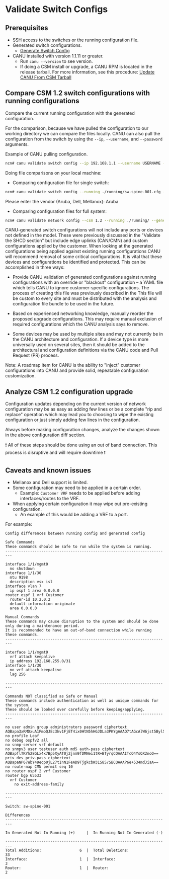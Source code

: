 # Validate Switch Configs

## Prerequisites

* SSH access to the switches or the running configuration file.
* Generated switch configurations.
  * [Generate Switch Config](generate_switch_configs.md)
* CANU installed with version 1.1.11 or greater.
  * Run `canu --version` to see version.
  * If doing a CSM install or upgrade, a CANU RPM is located in the release tarball. For more information, see this procedure: [Update CANU From CSM Tarball](canu/update_canu_from_csm_tarball.md)

## Compare CSM 1.2 switch configurations with running configurations

Compare the current running configuration with the generated configuration.

For the comparison, because we have pulled the configuration to our working directory we can compare the files locally. CANU
can also pull the configuration from the switch by using the `--ip`, `--username`, and `--password` arguments.

Example of CANU pulling configuration.

```bash
ncn# canu validate switch config --ip 192.168.1.1 --username USERNAME --password PASSWORD --generated ./generated/sw-spine-001.cfg
```

Doing file comparisons on your local machine:

* Comparing configuration file for single switch:

```bash
ncn# canu validate switch config --running ./running/sw-spine-001.cfg --generated sw-spine-001.cfg
```

Please enter the vendor (Aruba, Dell, Mellanox): Aruba

* Comparing configuration files for full system:

```bash
ncn# canu validate network config --csm 1.2 --running ./running/ --generated ./generated/
```

CANU-generated switch configurations will not include any ports or devices not defined in the model. These were previously discussed in the
"Validate the SHCD section" but include edge uplinks (CAN/CMN) and custom configurations applied by the customer. When looking at the generated
configurations being applied against existing running configurations CANU will recommend removal of some critical configurations. It is vital
that these devices and configurations be identified and protected. This can be accomplished in three ways:

* Provide CANU validation of generated configurations against running configurations with an override or "blackout" configuration – a YAML file
which tells CANU to ignore customer-specific configurations. The process of creating this file was previously described in the This file will be
custom to every site and must be distributed with the analysis and configuration file bundle to be used in the future.

* Based on experienced networking knowledge, manually reorder the proposed upgrade configurations. This may require manual exclusion of required
  configurations which the CANU analysis says to remove.

* Some devices may be used by multiple sites and may not currently be in the CANU architecture and configuration. If a device type is more
  universally used on several sites, then it should be added to the architectural and configuration definitions via the CANU code and
  Pull Request (PR) process.

Note: A roadmap item for CANU is the ability to "inject" customer configurations into CANU and provide solid, repeatable configuration customization.

## Analyze CSM 1.2 configuration upgrade

Configuration updates depending on the current version of network configuration may be as easy as adding few lines or be a complete "rip and replace"
operation which may lead you to choosing to wipe the existing configuration or just simply adding few lines in the configuration.

Always before making configuration changes, analyze the changes shown in the above configuration diff section.

:exclamation: All of these steps should be done using an out of band connection. This process is disruptive and will require downtime :exclamation:

## Caveats and known issues

* Mellanox and Dell support is limited.
* Some configuration may need to be applied in a certain order.
  * Example: `Customer VRF` needs to be applied before adding interfaces/routes to the VRF.
* When applying certain configuration it may wipe out pre-existing configuration.
  * An example of this would be adding a VRF to a port.

For example:

```text
Config differences between running config and generated config

Safe Commands
These commands should be safe to run while the system is running.
-------------------------------------------------------------------------

interface 1/1/mgmt0
  no shutdown
interface 1/1/30
  mtu 9198
  description vsx isl
interface vlan 7
  ip ospf 1 area 0.0.0.0
router ospf 1 vrf Customer
  router-id 10.2.0.2
  default-information originate
  area 0.0.0.0

Manual Commands
These commands may cause disruption to the system and should be done only during a maintenance period.
It is recommended to have an out-of-band connection while running these commands.
-------------------------------------------------------------------------

interface 1/1/mgmt0
  vrf attach keepalive
  ip address 192.168.255.0/31
interface 1/1/30
  no vrf attach keepalive
  lag 256

-------------------------------------------------------------------------

Commands NOT classified as Safe or Manual
These commands include authentication as well as unique commands for the system.
These should be looked over carefully before keeping/applying.
-------------------------------------------------------------------------

no user admin group administrators password ciphertext AQBapa3xRMDxuA1PmoQJEc3kv1FjET4ix0HtN5hHGJDLa3PKYgAAAO7tAGcAlW6jst5Byl50ax+JA+ViqsHr8Sl1KCzSFzgBtaIYz3iTPD3zk5wmbJ1IKbMQ9+TcgFUO7baupypo7ftDMIbZhn+A7UaLALJzFj+W+NIqmWbOGfKw9ie0jTM5JUfl
no profile Leaf
no debug ospfv2 all
no snmp-server vrf default
no snmpv3 user testuser auth md5 auth-pass ciphertext AQBapflTKYh28GLx4x7Bp5XyAT0j2jnm9fDMNei1tR+BTyrqCQAAAITcQ4YsQX2noQ== priv des priv-pass ciphertext AQBapaNP67WbY49eqp0jL27tInN1FeAD9TjgkcbW31S85/SBCQAAAP6e+534mdJiaA==
no route-map CMN permit seq 10
no router ospf 2 vrf Customer
router bgp 65533
  vrf Customer
    no exit-address-family

-------------------------------------------------------------------------

Switch: sw-spine-001

Differences
-------------------------------------------------------------------------

In Generated Not In Running (+)     |  In Running Not In Generated (-)

-------------------------------------------------------------------------
Total Additions:                 6  |  Total Deletions:                33
Interface:                       1  |  Interface:                       3
Router:                          1  |  Router:                          2
```
